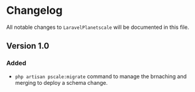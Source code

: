 # Changelog

All notable changes to `LaravelPlanetscale` will be documented in this file.

## Version 1.0

### Added
- `php artisan pscale:migrate` command to manage the brnaching and merging to deploy a schema change.
